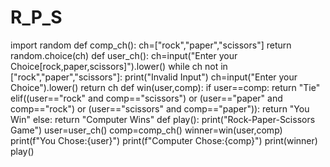 # R_P_S
import random
def comp_ch():
    ch=["rock","paper","scissors"]
    return random.choice(ch)
def user_ch():
    ch=input("Enter your Choice[rock,paper,scissors]").lower()
    while ch not in ["rock","paper","scissors"]:
        print("Invalid Input")
        ch=input("Enter your Choice").lower()
    return ch
def win(user,comp):
    if user==comp:
        return "Tie"
    elif((user=="rock" and comp=="scissors") or (user=="paper" and comp=="rock") or (user=="scissors" and comp=="paper")):
        return "You Win"
    else:
        return "Computer Wins"
def play():
    print("Rock-Paper-Scissors Game")
    user=user_ch()
    comp=comp_ch()
    winner=win(user,comp)
    print(f"You Chose:{user}")
    print(f"Computer Chose:{comp}")
    print(winner)
play()
